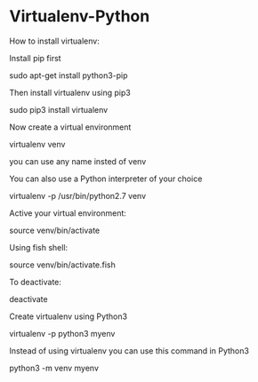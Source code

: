 # Virtualenv-Python

How to install virtualenv:

Install pip first

sudo apt-get install python3-pip

Then install virtualenv using pip3

sudo pip3 install virtualenv 

Now create a virtual environment

virtualenv venv 

you can use any name insted of venv

You can also use a Python interpreter of your choice

virtualenv -p /usr/bin/python2.7 venv

Active your virtual environment:

source venv/bin/activate

Using fish shell:

source venv/bin/activate.fish

To deactivate:

deactivate

Create virtualenv using Python3

virtualenv -p python3 myenv

Instead of using virtualenv you can use this command in Python3

python3 -m venv myenv
